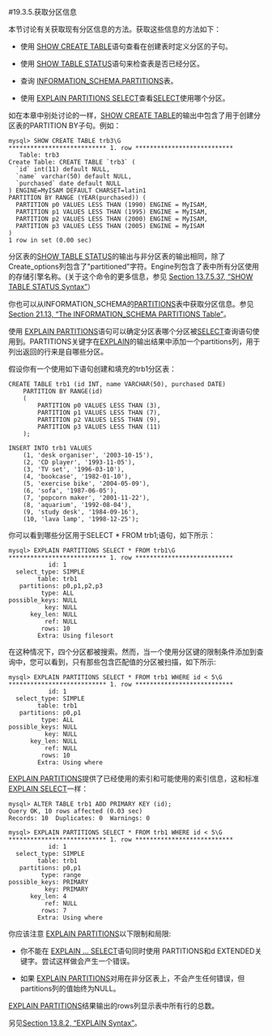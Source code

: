 #19.3.5.获取分区信息

本节讨论有关获取现有分区信息的方法。获取这些信息的方法如下：

- 使用 [SHOW CREATE TABLE][13.07.05#13.7.5.12]语句查看在创建表时定义分区的子句。

- 使用 [SHOW TABLE STATUS][13.07.05#13.7.5.37]语句来检查表是否已经分区。

- 查询 [INFORMATION_SCHEMA.PARTITIONS][21.13.00]表。

- 使用 [EXPLAIN PARTITIONS SELECT][13.08.02]查看[SELECT][13.02.09]使用哪个分区。

如在本章中别处讨论的一样，[SHOW CREATE TABLE][13.07.05#13.7.5.12]的输出中包含了用于创建分区表的PARTITION BY子句。例如：

    mysql> SHOW CREATE TABLE trb3\G
    *************************** 1. row ***************************
       Table: trb3
    Create Table: CREATE TABLE `trb3` (
      `id` int(11) default NULL,
      `name` varchar(50) default NULL,
      `purchased` date default NULL
    ) ENGINE=MyISAM DEFAULT CHARSET=latin1
    PARTITION BY RANGE (YEAR(purchased)) (
      PARTITION p0 VALUES LESS THAN (1990) ENGINE = MyISAM,
      PARTITION p1 VALUES LESS THAN (1995) ENGINE = MyISAM,
      PARTITION p2 VALUES LESS THAN (2000) ENGINE = MyISAM,
      PARTITION p3 VALUES LESS THAN (2005) ENGINE = MyISAM
    )
    1 row in set (0.00 sec)


分区表的[SHOW TABLE STATUS][13.07.05#13.7.5.37]的输出与非分区表的输出相同，除了Create_options列包含了"partitioned"字符。Engine列包含了表中所有分区使用的存储引擎名称。(关于这个命令的更多信息，参见 [Section 13.7.5.37, “SHOW TABLE STATUS Syntax”][13.07.05#13.7.5.37]）

你也可以从INFORMATION\_SCHEMA的[PARTITIONS][21.13.00]表中获取分区信息。参见 [Section 21.13, “The INFORMATION\_SCHEMA PARTITIONS Table”][21.13.00]。

使用 [EXPLAIN PARTITIONS][13.08.02]语句可以确定分区表哪个分区被[SELECT][13.02.09]查询语句使用到。PARTITIONS关键字在[EXPLAIN][13.08.02]的输出结果中添加一个partitions列，用于列出返回的行来是自哪些分区。

假设你有一个使用如下语句创建和填充的trb1分区表：

    CREATE TABLE trb1 (id INT, name VARCHAR(50), purchased DATE)
	    PARTITION BY RANGE(id)
	    (
	        PARTITION p0 VALUES LESS THAN (3),
	        PARTITION p1 VALUES LESS THAN (7),
	        PARTITION p2 VALUES LESS THAN (9),
	        PARTITION p3 VALUES LESS THAN (11)
	    );

    INSERT INTO trb1 VALUES
	    (1, 'desk organiser', '2003-10-15'),
	    (2, 'CD player', '1993-11-05'),
	    (3, 'TV set', '1996-03-10'),
	    (4, 'bookcase', '1982-01-10'),
	    (5, 'exercise bike', '2004-05-09'),
	    (6, 'sofa', '1987-06-05'),
	    (7, 'popcorn maker', '2001-11-22'),
	    (8, 'aquarium', '1992-08-04'),
	    (9, 'study desk', '1984-09-16'),
	    (10, 'lava lamp', '1998-12-25');

你可以看到哪些分区用于SELECT * FROM trb1;语句，如下所示：

    mysql> EXPLAIN PARTITIONS SELECT * FROM trb1\G
    *************************** 1. row ***************************
               id: 1
      select_type: SIMPLE
            table: trb1
       partitions: p0,p1,p2,p3
             type: ALL
    possible_keys: NULL
              key: NULL
          key_len: NULL
              ref: NULL
             rows: 10
            Extra: Using filesort

在这种情况下，四个分区都被搜索。然而，当一个使用分区键的限制条件添加到查询中，您可以看到，只有那些包含匹配值的分区被扫描，如下所示:

    mysql> EXPLAIN PARTITIONS SELECT * FROM trb1 WHERE id < 5\G
    *************************** 1. row ***************************
           	   id: 1
      select_type: SIMPLE
            table: trb1
       partitions: p0,p1
             type: ALL
    possible_keys: NULL
	          key: NULL
	      key_len: NULL
	          ref: NULL
	         rows: 10
	        Extra: Using where

[EXPLAIN PARTITIONS][13.08.02]提供了已经使用的索引和可能使用的索引信息，这和标准[EXPLAIN SELECT][13.08.02]一样：

    mysql> ALTER TABLE trb1 ADD PRIMARY KEY (id);
    Query OK, 10 rows affected (0.03 sec)
    Records: 10  Duplicates: 0  Warnings: 0

    mysql> EXPLAIN PARTITIONS SELECT * FROM trb1 WHERE id < 5\G
    *************************** 1. row ***************************
	           id: 1
	  select_type: SIMPLE
	        table: trb1 
	   partitions: p0,p1
	         type: range
	possible_keys: PRIMARY
	          key: PRIMARY
	      key_len: 4
	          ref: NULL
	         rows: 7
	        Extra: Using where

你应该注意 [EXPLAIN PARTITIONS][13.08.02]以下限制和局限:

- 你不能在 [EXPLAIN ... SELECT][13.08.02]语句同时使用 PARTITIONS和d EXTENDED关键字。尝试这样做会产生一个错误。

- 如果 [EXPLAIN PARTITIONS][13.08.02]对用在非分区表上，不会产生任何错误，但partitions列的值始终为NULL。

[EXPLAIN PARTITIONS][13.08.02]结果输出的rows列显示表中所有行的总数。

另见[Section 13.8.2, “EXPLAIN Syntax”][13.08.02]。








[13.02.09]:../Chapter_13/13.02.09_SELECT_Syntax.md
[13.07.05#13.7.5.12]:../Chapter_13/13.07.05_SHOW_Syntax.md#13.7.5.12
[13.07.05#13.7.5.37]:../Chapter_13/13.07.05_SHOW_Syntax.md#13.7.5.37
[21.13.00]:../Chapter_20/20.14.00_The_INFORMATION\_SCHEMA_PARTITIONS_Table.md
[13.08.02]:../Chapter_13/13.08.02_EXPLAIN_Syntax.md